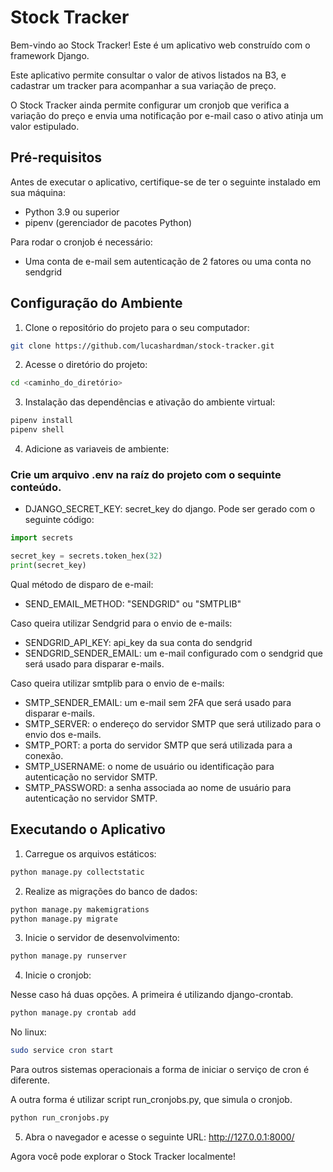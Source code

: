 # Stock Tracker

Bem-vindo ao Stock Tracker! Este é um aplicativo web construído com o framework Django.

Este aplicativo permite consultar o valor de ativos listados na B3, e cadastrar um tracker para
acompanhar a sua variação de preço.

O Stock Tracker ainda permite configurar um cronjob que verifica a variação do preço e envia uma
notificação por e-mail caso o ativo atinja um valor estipulado.

## Pré-requisitos

Antes de executar o aplicativo, certifique-se de ter o seguinte instalado em sua máquina:

- Python 3.9 ou superior
- pipenv (gerenciador de pacotes Python)

Para rodar o cronjob é necessário:

- Uma conta de e-mail sem autenticação de 2 fatores ou uma conta no sendgrid

## Configuração do Ambiente

1. Clone o repositório do projeto para o seu computador:

```bash
git clone https://github.com/lucashardman/stock-tracker.git
```

2. Acesse o diretório do projeto:

```bash
cd <caminho_do_diretório>
```

3. Instalação das dependências e ativação do ambiente virtual:

```bash
pipenv install
pipenv shell
```

4. Adicione as variaveis de ambiente:

### Crie um arquivo .env na raíz do projeto com o sequinte conteúdo.

- DJANGO_SECRET_KEY: secret_key do django. Pode ser gerado com o seguinte código:
```python
import secrets

secret_key = secrets.token_hex(32)
print(secret_key)
```

Qual método de disparo de e-mail:
- SEND_EMAIL_METHOD: "SENDGRID" ou "SMTPLIB"

Caso queira utilizar Sendgrid para o envio de e-mails:
- SENDGRID_API_KEY: api_key da sua conta do sendgrid
- SENDGRID_SENDER_EMAIL: um e-mail configurado com o sendgrid que será usado para disparar e-mails.

Caso queira utilizar smtplib para o envio de e-mails:
- SMTP_SENDER_EMAIL: um e-mail sem 2FA que será usado para disparar e-mails.
- SMTP_SERVER: o endereço do servidor SMTP que será utilizado para o envio dos e-mails. 
- SMTP_PORT: a porta do servidor SMTP que será utilizada para a conexão.
- SMTP_USERNAME: o nome de usuário ou identificação para autenticação no servidor SMTP.
- SMTP_PASSWORD: a senha associada ao nome de usuário para autenticação no servidor SMTP.

## Executando o Aplicativo

1. Carregue os arquivos estáticos:

```bash
python manage.py collectstatic
```

2. Realize as migrações do banco de dados:

```bash
python manage.py makemigrations
python manage.py migrate
```

3. Inicie o servidor de desenvolvimento:

```bash
python manage.py runserver
```

4. Inicie o cronjob:

Nesse caso há duas opções. A primeira é utilizando django-crontab.

```bash
python manage.py crontab add
```
No linux:
```bash
sudo service cron start
```

Para outros sistemas operacionais a forma de iniciar o serviço de cron é diferente.

A outra forma é utilizar script run_cronjobs.py, que simula o cronjob.

```bash
python run_cronjobs.py
```

5. Abra o navegador e acesse o seguinte URL: http://127.0.0.1:8000/


Agora você pode explorar o Stock Tracker localmente!



